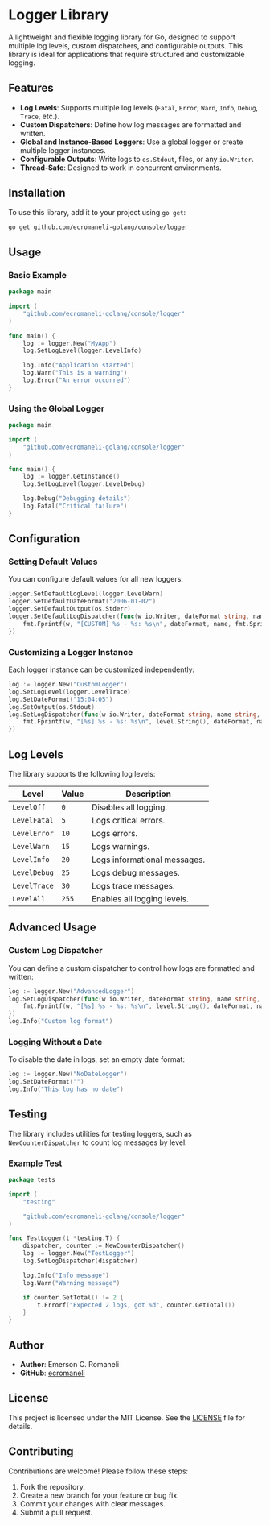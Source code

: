 # Logger Library

A lightweight and flexible logging library for Go, designed to support multiple log levels, custom dispatchers, and configurable outputs. This library is ideal for applications that require structured and customizable logging.

## Features

- **Log Levels**: Supports multiple log levels (`Fatal`, `Error`, `Warn`, `Info`, `Debug`, `Trace`, etc.).
- **Custom Dispatchers**: Define how log messages are formatted and written.
- **Global and Instance-Based Loggers**: Use a global logger or create multiple logger instances.
- **Configurable Outputs**: Write logs to `os.Stdout`, files, or any `io.Writer`.
- **Thread-Safe**: Designed to work in concurrent environments.

## Installation

To use this library, add it to your project using `go get`:

```bash
go get github.com/ecromaneli-golang/console/logger
```

## Usage

### Basic Example

```go
package main

import (
	"github.com/ecromaneli-golang/console/logger"
)

func main() {
	log := logger.New("MyApp")
	log.SetLogLevel(logger.LevelInfo)

	log.Info("Application started")
	log.Warn("This is a warning")
	log.Error("An error occurred")
}
```

### Using the Global Logger

```go
package main

import (
	"github.com/ecromaneli-golang/console/logger"
)

func main() {
	log := logger.GetInstance()
	log.SetLogLevel(logger.LevelDebug)

	log.Debug("Debugging details")
	log.Fatal("Critical failure")
}
```

## Configuration

### Setting Default Values

You can configure default values for all new loggers:

```go
logger.SetDefaultLogLevel(logger.LevelWarn)
logger.SetDefaultDateFormat("2006-01-02")
logger.SetDefaultOutput(os.Stderr)
logger.SetDefaultLogDispatcher(func(w io.Writer, dateFormat string, name string, level logger.Level, a ...any) {
	fmt.Fprintf(w, "[CUSTOM] %s - %s: %s\n", dateFormat, name, fmt.Sprint(a...))
})
```

### Customizing a Logger Instance

Each logger instance can be customized independently:

```go
log := logger.New("CustomLogger")
log.SetLogLevel(logger.LevelTrace)
log.SetDateFormat("15:04:05")
log.SetOutput(os.Stdout)
log.SetLogDispatcher(func(w io.Writer, dateFormat string, name string, level logger.Level, a ...any) {
	fmt.Fprintf(w, "[%s] %s - %s: %s\n", level.String(), dateFormat, name, fmt.Sprint(a...))
})
```

## Log Levels

The library supports the following log levels:

| Level       | Value | Description                     |
|-------------|-------|---------------------------------|
| `LevelOff`  | `0`   | Disables all logging.           |
| `LevelFatal`| `5`   | Logs critical errors.           |
| `LevelError`| `10`  | Logs errors.                    |
| `LevelWarn` | `15`  | Logs warnings.                  |
| `LevelInfo` | `20`  | Logs informational messages.    |
| `LevelDebug`| `25`  | Logs debug messages.            |
| `LevelTrace`| `30`  | Logs trace messages.            |
| `LevelAll`  | `255` | Enables all logging levels.     |

## Advanced Usage

### Custom Log Dispatcher

You can define a custom dispatcher to control how logs are formatted and written:

```go
log := logger.New("AdvancedLogger")
log.SetLogDispatcher(func(w io.Writer, dateFormat string, name string, level logger.Level, a ...any) {
	fmt.Fprintf(w, "[%s] %s - %s: %s\n", level.String(), dateFormat, name, fmt.Sprint(a...))
})
log.Info("Custom log format")
```

### Logging Without a Date

To disable the date in logs, set an empty date format:

```go
log := logger.New("NoDateLogger")
log.SetDateFormat("")
log.Info("This log has no date")
```

## Testing

The library includes utilities for testing loggers, such as `NewCounterDispatcher` to count log messages by level.

### Example Test

```go
package tests

import (
	"testing"

	"github.com/ecromaneli-golang/console/logger"
)

func TestLogger(t *testing.T) {
	dispatcher, counter := NewCounterDispatcher()
	log := logger.New("TestLogger")
	log.SetLogDispatcher(dispatcher)

	log.Info("Info message")
	log.Warn("Warning message")

	if counter.GetTotal() != 2 {
		t.Errorf("Expected 2 logs, got %d", counter.GetTotal())
	}
}
```

## Author

- **Author**: Emerson C. Romaneli
- **GitHub**: [ecromaneli](https://github.com/ecromaneli)

## License

This project is licensed under the MIT License. See the [LICENSE](LICENSE) file for details.

## Contributing

Contributions are welcome! Please follow these steps:

1. Fork the repository.
2. Create a new branch for your feature or bug fix.
3. Commit your changes with clear messages.
4. Submit a pull request.
